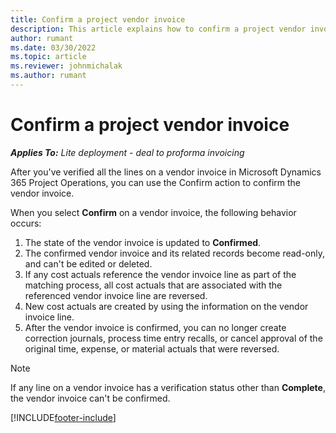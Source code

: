 ```yaml
---
title: Confirm a project vendor invoice
description: This article explains how to confirm a project vendor invoice in Microsoft Dynamics 365 Project Operations and the financial impact of confirming a project vendor invoice.
author: rumant
ms.date: 03/30/2022
ms.topic: article
ms.reviewer: johnmichalak
ms.author: rumant
---
```


# Confirm a project vendor invoice

_**Applies To:** Lite deployment - deal to proforma invoicing_

After you've verified all the lines on a vendor invoice in Microsoft Dynamics 365 Project Operations, you can use the Confirm action to confirm the vendor invoice.

When you select **Confirm** on a vendor invoice, the following behavior occurs:

1. The state of the vendor invoice is updated to **Confirmed**.
2. The confirmed vendor invoice and its related records become read-only, and can't be edited or deleted.
3. If any cost actuals reference the vendor invoice line as part of the matching process, all cost actuals that are associated with the referenced vendor invoice line are reversed.
4. New cost actuals are created by using the information on the vendor invoice line.
5. After the vendor invoice is confirmed, you can no longer create correction journals, process time entry recalls, or cancel approval of the original time, expense, or material actuals that were reversed.

> [!NOTE]
> If any line on a vendor invoice has a verification status other than **Complete**, the vendor invoice can't be confirmed.

[!INCLUDE[footer-include](../../includes/footer-banner.md)]

